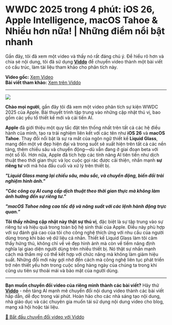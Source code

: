 # WWDC 2025 trong 4 phút: iOS 26, Apple Intelligence, macOS Tahoe & Nhiều hơn nữa! | Những điểm nổi bật nhanh

Gần đây, tôi đã xem một video và thấy nó rất đáng chú ý. Để hiểu rõ hơn và chia sẻ nội dung, tôi đã sử dụng **[Viddo](https://viddo.pro/)** để chuyển video thành một bài viết có cấu trúc, làm tài liệu tham khảo cho phân tích này.

**Video gốc:** [Xem Video](https://www.youtube.com/watch?v=vRZexHISLxs)  
**Bài viết tham khảo:** [Xem trên Viddo](https://viddo.pro/zh/video-result/2c365f1d-f43d-4911-bdd2-a8a31e56b4e3)

---

![](https://img.youtube.com/vi/vRZexHISLxs/0.jpg)

**Chào mọi người**, gần đây tôi đã xem một video phân tích sự kiện WWDC 2025 của Apple. Bài thuyết trình tập trung vào những cập nhật thú vị, bao gồm các yếu tố thiết kế mới và cải tiến AI.

**Apple** đã giới thiệu một quy tắc đặt tên thống nhất trên tất cả các hệ điều hành của mình, tạo ra trải nghiệm liên kết với các tên như **iOS 26** và **macOS Tahoe**. Thay đổi nổi bật là sự ra mắt của ngôn ngữ thiết kế **Liquid Glass**, mang đến một vẻ đẹp hiện đại và trong suốt sẽ xuất hiện trên tất cả các nền tảng, thêm chiều sâu và chuyển động—dù vẫn đang ở giai đoạn beta với một số lỗi. Hơn nữa, Apple đã tích hợp các tính năng AI tiên tiến như dịch thuật theo thời gian thực và lọc cuộc gọi rác được cải thiện, nhấn mạnh **sự riêng tư** với mã hóa đầu cuối và xử lý trên thiết bị.

***"Liquid Glass mang lại chiều sâu, màu sắc, và chuyển động, biến đổi trải nghiệm hình ảnh."***

***"Các công cụ AI cung cấp dịch thuật theo thời gian thực mà không làm ảnh hưởng đến sự riêng tư."***

***"macOS Tahoe nâng cao tốc độ và năng suất với các lệnh hành động trực quan."***

**Tôi thấy những cập nhật này thật sự thú vị**, đặc biệt là sự tập trung vào sự riêng tư và hiệu quả trong toàn bộ hệ sinh thái của Apple. Điều này phù hợp với sự đánh giá cao của tôi cho công nghệ thích ứng với nhu cầu của người dùng trong khi bảo vệ dữ liệu cá nhân. Thiết kế Liquid Glass làm tôi cảm thấy hứng thú, không chỉ về vẻ đẹp hình ảnh mà còn về tiềm năng định nghĩa lại giao diện người dùng trên nhiều thiết bị. Nó thật sự nhấn mạnh cách mà thẩm mỹ có thể kết hợp với chức năng mà không làm giảm hiệu suất. Những đổi mới này gợi nhớ đến cách mà công nghệ liên tục phát triển trở nên thiết yếu hơn trong cuộc sống hàng ngày của chúng ta trong khi cũng ưu tiên sự thoải mái và bảo mật của người dùng.

---

**Bạn muốn chuyển đổi video của riêng mình thành các bài viết?** Hãy thử **[Viddo](https://viddo.pro/)** - nền tảng AI mạnh mẽ chuyển đổi nội dung video thành các bài viết hấp dẫn, dễ đọc trong vài phút. Hoàn hảo cho các nhà sáng tạo nội dung, nhà giáo dục và các chuyên gia muốn tái sử dụng nội dung video cho blog, mạng xã hội hoặc tài liệu.

[🚀 Bắt đầu chuyển đổi video với Viddo](https://viddo.pro/)